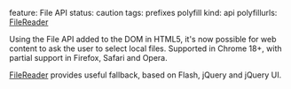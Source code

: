 feature: File API
status: caution
tags: prefixes polyfill
kind: api
polyfillurls: [FileReader](https://github.com/Jahdrien/FileReader)

Using the File API added to the DOM in HTML5, it's now possible for web content to ask the user to select local files.
Supported in Chrome 18+, with partial support in Firefox, Safari and Opera.

[FileReader](https://github.com/Jahdrien/FileReader) provides useful fallback, based on Flash, jQuery and jQuery UI.